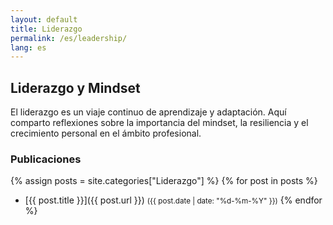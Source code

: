 ```yaml
---
layout: default
title: Liderazgo
permalink: /es/leadership/
lang: es
---
```


## Liderazgo y Mindset

El liderazgo es un viaje continuo de aprendizaje y adaptación. Aquí comparto reflexiones sobre la importancia del mindset, la resiliencia y el crecimiento personal en el ámbito profesional.

### Publicaciones

{% assign posts = site.categories["Liderazgo"] %}
{% for post in posts %}
- [{{ post.title }}]({{ post.url }}) <small>({{ post.date | date: "%d-%m-%Y" }})</small>
{% endfor %}
